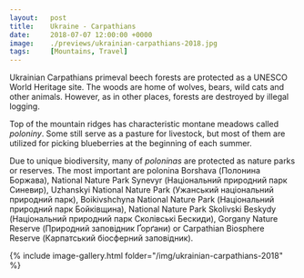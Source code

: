 ```yaml
---
layout:   post
title:    Ukraine - Carpathians
date:     2018-07-07 12:00:00 +0000
image:    ./previews/ukrainian-carpathians-2018.jpg
tags:     [Mountains, Travel]
---
```

Ukrainian Carpathians primeval beech forests are protected as a UNESCO World Heritage site. The woods are home of wolves, bears, wild cats and other animals. However, as in other places, forests are destroyed by illegal logging.

Top of the mountain ridges has characteristic montane meadows called *poloniny*. Some still serve as a pasture for livestock, but most of them are utilized for picking blueberries at the beginning of each summer.

Due to unique biodiversity, many of *poloninas* are protected as nature parks or reserves. The most important are polonina Borshava (Полонина Боржава), National Nature Park Synevyr (Національний природний парк Синевир), Uzhanskyi National Nature Park (Ужанський національний природний парк), Boikivshchyna National Nature Park (Національний природний парк Бойківщина), National Nature Park Skolivski Beskydy (Національний природний парк Сколівські Бескиди), Gorgany Nature Reserve (Природний заповідник Ґорґани) or Carpathian Biosphere Reserve (Карпатський біосферний заповідник).

<div class="row">
    <article class="article col col-12 col-t-12">
    {% include image-gallery.html folder="/img/ukrainian-carpathians-2018" %}
    </article>
</div>
